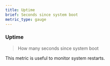 ```yaml
---
title: Uptime
brief: Seconds since system boot
metric_type: gauge
---
```

### Uptime

> How many seconds since system boot

This metric is useful to monitor system restarts.
